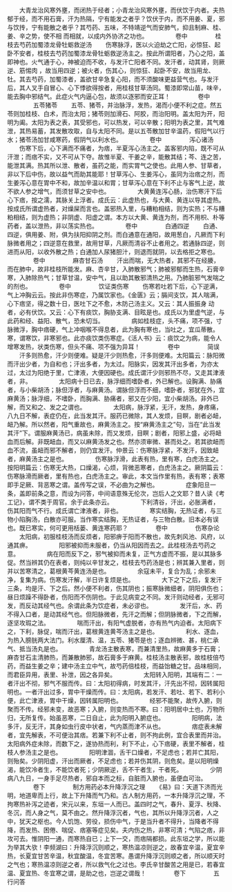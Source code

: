 <!-- { "loadSidebar": true } -->
　　大青龙治风寒外壅，而闭热于经者；小青龙治风寒外壅，而伏饮于内者。夫热郁于经，而不用石膏，汗为热隔，宁有能发之者乎？饮伏于内，而不用姜、夏，邪与饮抟，宁有能散之者乎？其芍药、五味，不特靖逆气而安肺气，抑且制麻、桂、姜、辛之势，使不相 而相就，以成内外协济之功也。
　　
　　卷中
　　
　　桂枝去芍药加蜀漆龙骨牡蛎救逆汤
　　伤寒脉浮，医以火迫劫之亡阳，必惊狂、起卧不安者，桂枝去芍药加蜀漆龙骨牡蛎救逆汤主之。按此所谓阳者，乃心之阳，盖即神也。火气通于心，神被迫而不收，与发汗亡阳者不同。发汗者，动其肾，则厥逆、筋惕肉 ，故当用四逆；被火者，伤其心，则惊狂、起卧不安，故当用龙、牡。其去芍药，加蜀漆者，盖欲甘辛急复心阳，而不须酸味更益营气也。与发汗后，其人叉手自冒心、心下悸欲得按者，用桂枝甘草汤同。蜀漆即常山苗，味辛，能去胸中邪结气。此症火气内逼心包，故须以逐邪而安正耳！
　　
　　卷中
　　
　　五苓猪苓
　　五苓、猪苓，并治脉浮，发热，渴而小便不利之症。然五苓则加桂枝、白术，而治太阳；猪苓则加滑石、阿胶，而治阳明。盖太阳为开，阳明为阖。太阳为表之表，其受邪也，可以热发，可以辛散；阳明为表之里，其气难泄，其热易蓄，其发散攻取，自与太阳不同。是以五苓散加甘辛温药，假阳气以行水；猪苓汤加甘咸寒药，假阴气以利水也。
　　
　　卷中
　　
　　泻心诸汤
　　伤寒下后，心下满而不痛者，为痞，半夏泻心汤主之。盖客邪内陷，既不可从汗泄；而痞不实，又不可从下夺。故惟半夏、干姜之辛，能散其结；芩、连之苦，能泄其满。热其所以泄、散者，虽药之能，而实胃气之使也。此用人参、甘草者，非以下后中伤，故以益气而助其能耶！甘草泻心、生姜泻心，虽同为治痞之剂，而生姜泻心意在胃中不和，故加辛温以和胃；甘草泻心意在下利不止与客气上逆，故不欲人参之增气，而须甘草之安中也。
　　
　　大黄黄连泻心肠，治伤寒汗下后心下痞，按之濡，其脉关上浮者。成氏云：此虚热也，与大黄、黄连以导其虚热。按成氏所谓虚热者，对燥屎而言也。盖邪热入里，与糟粕相结，则为实热；不与糟粕相结，则为虚热；非阴虚、阳虚之谓。本方以大黄、黄连为剂，而不用枳、朴等药者，盖以泄热，非以荡实热也。
　　
　　卷中
　　
　　白通四逆
　　白通、四逆，俱用姜、附，俱为扶阳抑阴之剂。而白通意在通阳，故用葱白，凡厥而下利脉微者用之；四逆意在救里，故用甘草，凡厥而清谷不止者用之。若通脉四逆，则进而从阳，以收外散之热；白通加人尿猪胆汁，则退而就阴，以去格拒之寒也。
　　
　　卷中
　　
　　麻杏甘石汤
　　汗出而喘，无大热者，其邪不在经腠，而在肺中，故非桂枝所能发。麻、杏辛甘，入肺散邪气；肺被邪郁而生热，石膏辛寒，入肺除热气；甘草甘温，安中气，且以助其散邪清热之用。乃肺脏邪气发喘之的剂也。
　　
　　卷中
　　
　　饮证类伤寒
　　伤寒若吐若下后，心下逆满，气上冲胸云云。按此非伤寒症，乃属饮家也。《金匮》云；膈间支饮，其人喘满，心下痞坚，得之数十日，医吐下之不愈，木防己汤主义。又云：其人振振身 动者，必有伏饮。又云：心下有痰饮，胸胁支满、目眩是也。成氏以为里虚气逆，与此药和经、益阳、散气，恐未切当。
　　
　　病如桂枝症，头不痛，项不强，寸脉微浮，胸中痞硬，气上冲咽喉不得息者，此为胸有寒也，当吐之，宜瓜蒂散。寒，谓寒饮，非寒邪也。此亦痰饮类伤寒症。《活人书》云：痰饮之为病，能令人增寒发热，状类伤寒，但头不痛、项不强为异耳！
　　
　　卷中
　　
　　简误
　　汗多则热愈，汗少则便难。疑是汗少则热愈，汗多则便难。太阳篇云：脉阳微而汗出少者，为自和也；汗出多者，为太过。阳脉实，因发其汗出多者，为亦太过，太过为阳绝于里，亡津液，大便因硬也。成氏谓汗少则邪热不尽，又走其津液者，非。
　　
　　太阳病十日已去，脉浮细而嗜卧者，外已解也。设胸满、胁痛者，与小柴胡汤；脉但浮者，与麻黄汤。谓脉但浮而不细，嗜卧者，邪犹在外，宜麻黄汤；脉浮细，不嗜卧，而胸满、胁痛者，邪又在少阳，宜小柴胡汤。非外已解，而又和之、发之之谓也。
　　
　　太阳病，脉浮紧，无汗，发热，身疼痛，八九日不解，表症仍在，此当发其汗。服药已微除，其人发烦，目瞑，剧者必衄，衄乃解。所以然者，阳气重故也，麻黄汤主之。按“麻黄汤主之”句，当在“此当发其汗”下。谓服麻黄汤已，病虽未除，而又发烦，目瞑；剧者，阳邪上盛，必将衄血而后解。非既衄血，而又以麻黄汤发之也。然亦须审微、甚而处之。若其欲衄而血不流，虽衄而邪不解者，则仍宜发汗。仲景云：伤寒脉浮紧，不发汗，因致衄者，麻黄汤主之是也。
　　
　　伤寒脉浮滑，此表有热，里有寒，白虎汤主之。按阳明篇云：伤寒无大热，口燥渴，心烦，背微恶寒者，白虎汤主之。厥阴篇云：伤寒脉滑而厥者，里有热也，白虎汤主之。审此，本文当作里有热，表有寒；表寒即手足厥、背恶寒之谓。盖传写之误，不必曲为之解也。
　　
　　症象阳旦一条，盖即前条之意，而设为问答，中间语意殊无伦次，岂后人之文耶？昔人读《考工记》，谓不类于周官。余于此条亦云。
　　
　　下利清谷，汗出，必胀满者，伤其阳而气不行。成氏谓亡津液者，非也。
　　
　　寒实结胸，无热证者，与三物小陷胸汤，白散亦可服。当作寒实结胸，无热证者，与三物白散。旧本必有误也。既已寒实，何可更用栝蒌、黄连寒药耶？
　　
　　卷中
　　
　　伤寒杂论
　　太阳病，初服桂枝汤而反烦者，阳邪痹于阳而不散也，故先刺风池、风府，以通其痹。
　　
　　阳邪被抑而未服者，仍当从阳因而去之。此桂枝汤去芍药之意。
　　
　　病在阳而反下之，邪气被抑而未复，正气方虚而不振，是以其脉多促。然当辨其仍在表者，则纯以辛甘发之，桂枝去芍药汤是也；辨其兼入里者，则并以苦寒清之，葛根黄芩黄连汤是也。
　　
　　余寇未平，复合为乱；余邪未净，复集为病。伤寒发汗解，半日许复烦是也。
　　
　　大下之下之后，复发汗三条，均是汗、下之后。然小便不利者，伤其阴也；振寒脉微细者，阴阳俱伤也；昼日烦躁不得卧者，伤阳而不伤阴也。于此见病变之不同。发汗则动经者，无邪可发，而反动其经气也。余谓此条为饮症者，未必谬也。
　　
　　发汗后，水、药不得入口者，是动其经气也。但阳脉微者，先汗之而解；但阴脉微者，下之而解，逐坚攻瑕之法。
　　
　　喘而汗出，有阳气虚脱者，亦有热气内迫者。太阳病下之，下利，脉促，喘而汗出，葛根黄连黄芩汤主之是也。
　　
　　利水、逐血，为热入膀胱两大法门。利水厘清、温，五苓、猪苓是也；逐血辨微、甚，桃仁承气、抵当汤丸是也。
　　
　　青龙汤主散表寒，而兼清里热，故麻黄多于石膏；麻杏甘石主清肺热，而兼散肺邪，故石膏多于麻黄。桂枝汤主散表邪，故桂枝倍芍药，而益生姜之辛；建中汤主立中气，故芍药倍桂枝，而益饴糖之甘。品味相同，而君臣异用，表里、补泄，因之各异矣。
　　
　　太阳转入阳明，其端有二：一者汗出不彻，邪气不服而传。曰：太阳初得病，时发其汗，汗先出不彻，因转属阳明也。一者汗出过多，胃中干燥而传。曰：太阳病，若发汗、若吐、若下、若利小便，此亡津液，胃中干燥，因转属阳明也。
　　
　　经邪不能聚，故传入腑，则聚而不传。经邪未变，故恶寒；入腑，则变热而不寒。曰：阳明居中土也，万物所归，无所复传。始虽恶寒，二日自止，此为阳明入腑症也。
　　
　　阳明病，法多汗，反无汗，其身如虫行皮中状者，气内蒸而津不从也。
　　
　　痞症表未解者，宜先解表，不可便治其痞。若兼下利不止者，则不拘此例，宜合表里而并治。太阳病外症未除，而数下之，遂协热而利，利下不止，心下痞硬，表里不解者，桂枝人参汤主之是也。
　　
　　阳明津涸，舌干口燥者，不足虑也；若并亡其阳，则殆矣。少阴阳虚，汗出而厥者，不足虑也；若并伤其阴，则危矣。是以阳明燥渴，能饮冷者生，不能饮者死；少阴厥逆，舌不干者生，干者死。
　　
　　少阴病八九日，一身手足尽热者，邪自本而之标，自脏而入腑也，虽便血可治。
　　
　　卷下
　　
　　制方用药必本升降浮沉之理
　　《易》曰：天道下济而光明，地道卑而上行，故上下升降而气乃和。古人制方用药，一本升降浮沉之理，不拘寒热补泻之迹者，宋元以来，东垣一人而已。盖四时之气，春升、夏浮、秋降、冬沉，而人身之气，莫不由之。然升降浮沉者，气也，其所以升降浮沉者，人之中，犹天之枢也。今人饥饱、劳役，损伤中气，于是当升者不得升，当降者不得降，而发热、困倦、喘促、痞塞等症见矣。夫内伤之热，非寒可清；气陷之痞，非攻可去。惟阴阳一通，而寒热自已；上下一交，而痞隔都损。此东垣之学，所以能为举其大欤！李频湖曰：升降浮沉则顺之，寒热温凉则逆之，故春宜辛温，夏宜辛热，长夏宜甘苦辛温，秋宜酸温，冬宜苦寒。愚谓升降浮沉则顺之者，所以顺天时之气也；寒热温凉则逆之者，所以救气化之过也。李氏辛甘酸苦之用是已，若春宜温、夏宜热、冬宜寒之谓，是助之也，岂逆之谓哉！
　　
　　卷下
　　
　　五行问答
